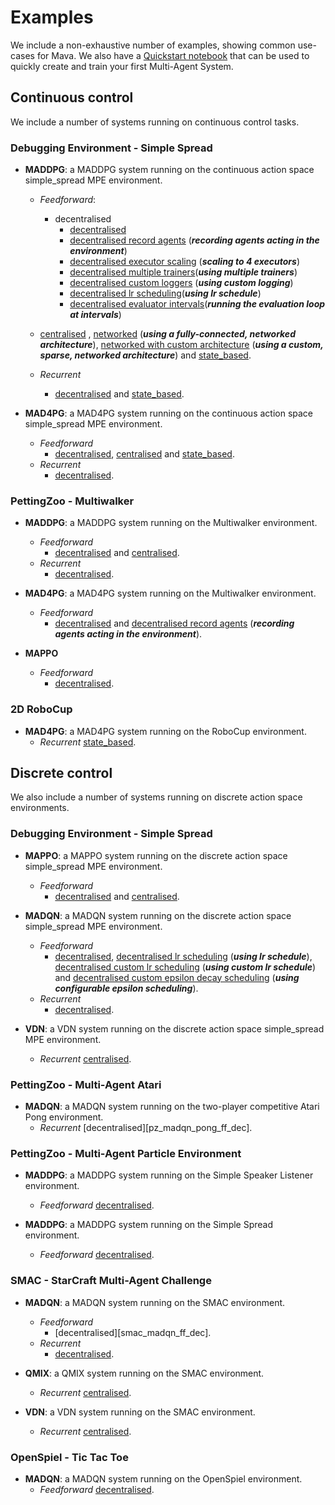 # Examples
We include a non-exhaustive number of examples, showing common use-cases for Mava. We also have a [Quickstart notebook][quickstart] that can be used to quickly create and train your first Multi-Agent System.

## Continuous control
We include a number of systems running on continuous control tasks.

### Debugging Environment - Simple Spread
-   **MADDPG**:
    a MADDPG system running on the continuous action space simple_spread MPE environment.
    - *Feedforward*:
        - decentralised
            -  [decentralised][debug_maddpg_ff_dec]
            -  [decentralised record agents][debug_maddpg_ff_dec_record]  (***recording agents acting in the environment***)
            - [decentralised executor scaling][debug_maddpg_ff_dec_scaling_executors] (***scaling to 4 executors***)
            - [decentralised multiple trainers][debug_maddpg_ff_dec_scaling_trainers](***using multiple trainers***)
            - [decentralised custom loggers][debug_maddpg_ff_dec_custom_logging] (***using custom logging***)
            - [decentralised lr scheduling][debug_maddpg_ff_dec_lr_scheduling](***using lr schedule***)
            - [decentralised evaluator intervals][debug_maddpg_ff_dec_eval_intervals](***running the evaluation loop at intervals***)

    - [centralised][debug_maddpg_cen] , [networked][debug_maddpg_networked] (***using a fully-connected, networked architecture***), [networked with custom architecture][debug_maddpg_networked_custom] (***using a custom, sparse, networked architecture***) and [state_based][debug_maddpg_state_based].

    - *Recurrent*
        - [decentralised][debug_maddpg_rec_dec] and [state_based][debug_maddpg_state_based].

-   **MAD4PG**:
    a MAD4PG system running on the continuous action space simple_spread MPE environment.
    - *Feedforward*
        - [decentralised][debug_mad4pg_ff_dec], [centralised][debug_mad4pg_ff_cen]
    and [state_based][debug_mad4pg_ff_state_based].
    - *Recurrent*
        - [decentralised][debug_mad4pg_rec_dec].

### PettingZoo - Multiwalker
  -   **MADDPG**:
      a MADDPG system running on the Multiwalker environment.
      - *Feedforward*
        - [decentralised][pz_maddpg_ff_dec] and [centralised][pz_maddpg_ff_cen].
      - *Recurrent*
        - [decentralised][pz_maddpg_rec_dec].

  -   **MAD4PG**:
      a MAD4PG system running on the Multiwalker environment.
      - *Feedforward*
        - [decentralised][pz_mad4pg_ff_dec] and [decentralised record agents][pz_mad4pg_ff_dec_record] (***recording agents acting in the environment***).

  - **MAPPO**
      - *Feedforward*
        - [decentralised][pz_mappo_ff_dec].

### 2D RoboCup
-   **MAD4PG**:
    a MAD4PG system running on the RoboCup environment.
    - *Recurrent* [state_based][robocup_mad4pg_ff_state_based].
## Discrete control

We also include a number of systems running on discrete action space environments.

### Debugging Environment - Simple Spread
  -   **MAPPO**:
      a MAPPO system running on the discrete action space simple_spread MPE environment.
      - *Feedforward*
        - [decentralised][debug_mappo_ff_dec] and [centralised][debug_mappo_ff_cen].

  -   **MADQN**:
      a MADQN system running on the discrete action space simple_spread MPE environment.
      - *Feedforward*
        - [decentralised][debug_madqn_ff_dec], [decentralised lr scheduling][debug_madqn_ff_dec_lr_schedule] (***using lr schedule***), [decentralised custom lr scheduling][debug_madqn_ff_dec_custom_lr_schedule] (***using custom lr schedule***) and [decentralised custom epsilon decay scheduling][debug_madqn_ff_dec_custom_eps_schedule] (***using configurable epsilon scheduling***).
      - *Recurrent*
        - [decentralised][debug_madqn_rec_dec].

  -   **VDN**:
      a VDN system running on the discrete action space simple_spread MPE environment.
      - *Recurrent* [centralised][debug_vdn_rec_cen].

### PettingZoo - Multi-Agent Atari
-   **MADQN**:
   a MADQN system running on the two-player competitive Atari Pong environment.
    - *Recurrent* [decentralised][pz_madqn_pong_ff_dec].

### PettingZoo - Multi-Agent Particle Environment
  -   **MADDPG**:
      a MADDPG system running on the Simple Speaker Listener environment.
      - *Feedforward* [decentralised][pz_maddpg_mpe_ssl_ff_dec].

  -   **MADDPG**:
      a MADDPG system running on the Simple Spread environment.
      - *Feedforward* [decentralised][pz_maddpg_mpe_ss_ff_dec].

### SMAC - StarCraft Multi-Agent Challenge
-   **MADQN**:
    a MADQN system running on the SMAC environment.
    - *Feedforward*
        - [decentralised][smac_madqn_ff_dec].
    - *Recurrent*
        - [decentralised][smac_madqn_rec_dec].

-   **QMIX**:
    a QMIX system running on the SMAC environment.
    - *Recurrent* [centralised][smac_qmix_rec_cen].

-   **VDN**:
    a VDN system running on the SMAC environment.
    - *Recurrent* [centralised][smac_vdn_rec_cen].

### OpenSpiel - Tic Tac Toe
  -   **MADQN**:
      a MADQN system running on the OpenSpiel environment.
      - *Feedforward* [decentralised][openspiel_madqn_ff_dec].



<!-- Examples -->
[quickstart]: https://github.com/instadeepai/Mava/blob/develop/examples/quickstart.ipynb
<!-- Continous -->
[debug_maddpg_ff_dec]: https://github.com/instadeepai/Mava/blob/develop/examples/debugging/simple_spread/feedforward/decentralised/run_maddpg.py
[debug_maddpg_ff_dec_record]: https://github.com/instadeepai/Mava/blob/develop/examples/debugging/simple_spread/feedforward/decentralised/run_maddpg_record.py
[debug_maddpg_ff_dec_scaling_executors]: https://github.com/instadeepai/Mava/blob/develop/examples/debugging/simple_spread/feedforward/decentralised/run_maddpg_scale_executors.py
[debug_maddpg_ff_dec_scaling_trainers]: https://github.com/instadeepai/Mava/blob/develop/examples/debugging/simple_spread/feedforward/decentralised/run_maddpg_scale_trainers.py
[debug_maddpg_ff_dec_custom_logging]: https://github.com/instadeepai/Mava/blob/develop/examples/debugging/simple_spread/feedforward/decentralised/run_maddpg_custom_logging.py
[debug_maddpg_ff_dec_lr_scheduling]: https://github.com/instadeepai/Mava/blob/develop/examples/debugging/simple_spread/feedforward/decentralised/run_maddpg_lr_schedule.py
[debug_maddpg_ff_dec_eval_intervals]: https://github.com/instadeepai/Mava/blob/develop/examples/debugging/simple_spread/feedforward/decentralised/run_mad4pg_evaluator_interval.py
[debug_maddpg_cen]: https://github.com/instadeepai/Mava/blob/develop/examples/debugging/simple_spread/feedforward/centralised/run_maddpg.py
[debug_maddpg_networked]: https://github.com/instadeepai/Mava/blob/develop/examples/debugging/simple_spread/feedforward/networked/run_maddpg.py
[debug_maddpg_networked_custom]: https://github.com/instadeepai/Mava/blob/develop/examples/debugging/simple_spread/feedforward/networked/run_maddpg_custom_network.py
[debug_maddpg_state_based]: https://github.com/instadeepai/Mava/blob/develop/examples/debugging/simple_spread/feedforward/state_based/run_maddpg.py
[debug_maddpg_rec_dec]: https://github.com/instadeepai/Mava/blob/develop/examples/debugging/simple_spread/recurrent/decentralised/run_maddpg.py
[debug_maddpg_state_based]: https://github.com/instadeepai/Mava/blob/develop/examples/debugging/simple_spread/recurrent/state_based/run_maddpg.py

[debug_mad4pg_ff_dec]: https://github.com/instadeepai/Mava/blob/develop/examples/debugging/simple_spread/feedforward/decentralised/run_mad4pg.py
[debug_mad4pg_ff_cen]:  https://github.com/instadeepai/Mava/blob/develop/examples/debugging/simple_spread/feedforward/centralised/run_mad4pg.py
[debug_mad4pg_ff_state_based]: https://github.com/instadeepai/Mava/blob/develop/examples/debugging/simple_spread/feedforward/state_based/run_mad4pg.py
[debug_mad4pg_rec_dec]: https://github.com/instadeepai/Mava/blob/develop/examples/debugging/simple_spread/recurrent/decentralised/run_mad4pg.py


[pz_maddpg_ff_dec]: https://github.com/instadeepai/Mava/blob/develop/examples/petting_zoo/sisl/multiwalker/feedforward/decentralised/run_maddpg.py
[pz_maddpg_ff_cen]: https://github.com/instadeepai/Mava/blob/develop/examples/petting_zoo/sisl/multiwalker/feedforward/centralised/run_maddpg.py
[pz_maddpg_rec_dec]: https://github.com/instadeepai/Mava/blob/develop/examples/petting_zoo/sisl/multiwalker/recurrent/decentralised/run_maddpg.py

[pz_mad4pg_ff_dec]: https://github.com/instadeepai/Mava/blob/develop/examples/petting_zoo/sisl/multiwalker/feedforward/decentralised/run_mad4pg.py
[pz_mad4pg_ff_dec_record]: https://github.com/instadeepai/Mava/blob/develop/examples/petting_zoo/sisl/multiwalker/feedforward/decentralised/run_mad4pg_record.py
[pz_mappo_ff_dec]: https://github.com/instadeepai/Mava/blob/develop/examples/petting_zoo/sisl/multiwalker/feedforward/decentralised/run_mappo.py

[robocup_mad4pg_ff_state_based]: https://github.com/instadeepai/Mava/blob/develop/examples/robocup/recurrent/state_based/run_mad4pg.py

<!-- Discrete -->
[debug_mappo_ff_dec]: https://github.com/instadeepai/Mava/blob/develop/examples/debugging/simple_spread/feedforward/decentralised/run_mappo.py
[debug_mappo_ff_cen]: https://github.com/instadeepai/Mava/blob/develop/examples/debugging/simple_spread/feedforward/centralised/run_mappo.py

[debug_madqn_ff_dec]: https://github.com/instadeepai/Mava/blob/develop/examples/debugging/simple_spread/feedforward/decentralised/run_madqn.py
[debug_madqn_ff_dec_lr_schedule]: https://github.com/instadeepai/Mava/blob/develop/examples/debugging/simple_spread/feedforward/decentralised/run_madqn_lr_schedule.py
[debug_madqn_ff_dec_custom_lr_schedule]: https://github.com/instadeepai/Mava/blob/develop/examples/debugging/simple_spread/feedforward/decentralised/run_madqn_custom_lr_schedule.py
[debug_madqn_ff_dec_custom_eps_schedule]: https://github.com/instadeepai/Mava/blob/develop/examples/debugging/simple_spread/feedforward/decentralised/run_madqn_configurable_epsilon.py
[debug_madqn_rec_dec]: https://github.com/instadeepai/Mava/blob/develop/examples/debugging/simple_spread/recurrent/decentralised/run_madqn.py

[debug_vdn_rec_cen]: https://github.com/instadeepai/Mava/blob/develop/examples/debugging/simple_spread/recurrent/centralised/run_vdn.py

[pz_madqn_pong_rec_dec]: https://github.com/instadeepai/Mava/blob/develop/examples/petting_zoo/atari/pong/recurrent/centralised/run_madqn.py

[pz_maddpg_mpe_ssl_ff_dec]: https://github.com/instadeepai/Mava/blob/develop/examples/petting_zoo/mpe/simple_speaker_listener/feedforward/decentralised/run_maddpg.py

[pz_maddpg_mpe_ss_ff_dec]: https://github.com/instadeepai/Mava/blob/develop/examples/petting_zoo/mpe/simple_spread/feedforward/decentralised/run_maddpg.py

[smac_madqn_rec_dec]: https://github.com/instadeepai/Mava/blob/develop/examples/smac/recurrent/decentralised/run_madqn.py

[smac_qmix_rec_cen]: https://github.com/instadeepai/Mava/blob/develop/examples/smac/recurrent/centralised/run_qmix.py

[smac_vdn_rec_cen]: https://github.com/instadeepai/Mava/blob/develop/examples/smac/recurrent/centralised/run_vdn.py

[openspiel_madqn_ff_dec]: https://github.com/instadeepai/Mava/blob/develop/examples/openspiel/tic_tac_toe/feedforward/decentralised/run_madqn.py
